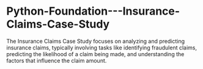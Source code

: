 # Python-Foundation---Insurance-Claims-Case-Study
The Insurance Claims Case Study focuses on analyzing and predicting insurance claims, typically involving tasks like identifying fraudulent claims, predicting the likelihood of a claim being made, and understanding the factors that influence the claim amount.

